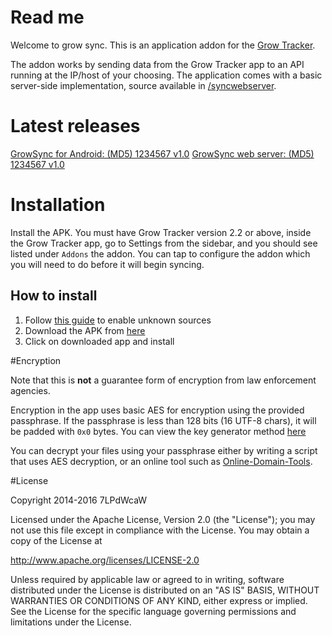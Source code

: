 # Read me

Welcome to grow sync. This is an application addon for the [Grow Tracker](https://github.com/7LPdWcaW/GrowTracker-Android).

The addon works by sending data from the Grow Tracker app to an API running at the IP/host of your choosing. The application comes with a basic server-side implementation, source available in [/syncwebserver](/syncwebserver/).

# Latest releases

[GrowSync for Android: (MD5) 1234567 v1.0]()
[GrowSync web server: (MD5) 1234567 v1.0]()

# Installation

Install the APK. You must have Grow Tracker version 2.2 or above, inside the Grow Tracker app, go to Settings from the sidebar, and you should see listed under `Addons` the addon. You can tap to configure the addon which you will need to do before it will begin syncing.

## How to install

1. Follow [this guide](https://gameolith.uservoice.com/knowledgebase/articles/76902-android-4-0-tablets-allowing-app-installs-from) to enable unknown sources
2. Download the APK from [here](https://github.com/7LPdWcaW/GrowTracker-Android/raw/master/app/app-release.apk)
3. Click on downloaded app and install

#Encryption

Note that this is **not** a guarantee form of encryption from law enforcement agencies.

Encryption in the app uses basic AES for encryption using the provided passphrase. If the passphrase is less than 128 bits (16 UTF-8 chars), it will be padded with `0x0` bytes. You can view the key generator method [here](https://github.com/7LPdWcaW/GrowTracker-Android/blob/master/app/src/main/java/me/anon/lib/helper/EncryptionHelper.java#L27)

You can decrypt your files using your passphrase either by writing a script that uses AES decryption, or an online tool such as [Online-Domain-Tools](http://aes.online-domain-tools.com/).

#License

Copyright 2014-2016 7LPdWcaW

Licensed under the Apache License, Version 2.0 (the "License");
you may not use this file except in compliance with the License.
You may obtain a copy of the License at

   http://www.apache.org/licenses/LICENSE-2.0

Unless required by applicable law or agreed to in writing, software
distributed under the License is distributed on an "AS IS" BASIS,
WITHOUT WARRANTIES OR CONDITIONS OF ANY KIND, either express or implied.
See the License for the specific language governing permissions and
limitations under the License.

